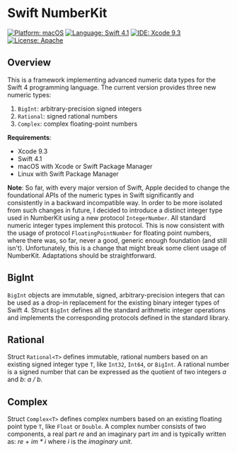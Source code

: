 # Swift NumberKit

<p>
<a href="https://developer.apple.com/osx/"><img src="https://img.shields.io/badge/Platform-macOS-blue.svg?style=flat" alt="Platform: macOS" /></a>
<a href="https://developer.apple.com/swift/"><img src="https://img.shields.io/badge/Language-Swift%204.1-green.svg?style=flat" alt="Language: Swift 4.1" /></a>
<a href="https://developer.apple.com/xcode/"><img src="https://img.shields.io/badge/IDE-Xcode%209.3-orange.svg?style=flat" alt="IDE: Xcode 9.3" /></a>
<a href="https://raw.githubusercontent.com/objecthub/swift-lispkit/master/LICENSE"><img src="http://img.shields.io/badge/License-Apache-lightgrey.svg?style=flat" alt="License: Apache" /></a>
</p>

## Overview

This is a framework implementing advanced numeric data types for the Swift 4 programming
language. The current version provides three new numeric types:

  1. `BigInt`: arbitrary-precision signed integers
  2. `Rational`: signed rational numbers
  3. `Complex`: complex floating-point numbers

**Requirements**:
   - Xcode 9.3
   - Swift 4.1
   - macOS with Xcode or Swift Package Manager
   - Linux with Swift Package Manager

**Note**: So far, with every major version of Swift, Apple decided to change the foundational APIs of the numeric
types in Swift significantly and consistently in a backward incompatible way. In order to be more isolated from
such changes in future, I decided to introduce a distinct integer type used in NumberKit using a new protocol
`IntegerNumber`. All standard numeric integer types implement this protocol. This is now consistent with the
usage of protocol `FloatingPointNumber` for floating point numbers, where there was, so far, never a good,
generic enough foundation (and still isn't). Unfortunately, this is a change that might break some client usage
of NumberKit. Adaptations should be straightforward.


## BigInt

`BigInt` objects are immutable, signed, arbitrary-precision integers that can be used as a
drop-in replacement for the existing binary integer types of Swift 4. Struct `BigInt` defines all
the standard arithmetic integer operations and implements the corresponding protocols defined
in the standard library.


## Rational

Struct `Rational<T>` defines immutable, rational numbers based on an existing signed integer
type `T`, like `Int32`, `Int64`, or `BigInt`. A rational number is a signed number that can
be expressed as the quotient of two integers _a_ and _b_: _a / b_.


## Complex

Struct `Complex<T>` defines complex numbers based on an existing floating point type `T`,
like `Float` or `Double`. A complex number consists of two components, a real part _re_
and an imaginary part _im_ and is typically written as: _re + im * i_ where _i_ is
the _imaginary unit_.
